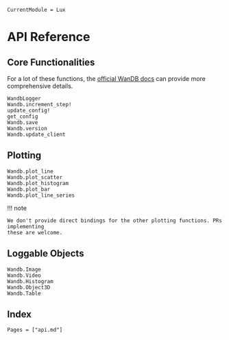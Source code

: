 ```@meta
CurrentModule = Lux
```

# API Reference

## Core Functionalities

For a lot of these functions, the [official WanDB docs](https://docs.wandb.ai/) can provide
more comprehensive details.

```@docs
WandbLogger
Wandb.increment_step!
update_config!
get_config
Wandb.save
Wandb.version
Wandb.update_client
```

## Plotting

```@docs
Wandb.plot_line
Wandb.plot_scatter
Wandb.plot_histogram
Wandb.plot_bar
Wandb.plot_line_series
```

!!! note

    We don't provide direct bindings for the other plotting functions. PRs implementing
    these are welcome.

## Loggable Objects

```@docs
Wandb.Image
Wandb.Video
Wandb.Histogram
Wandb.Object3D
Wandb.Table
```

## Index

```@index
Pages = ["api.md"]
```